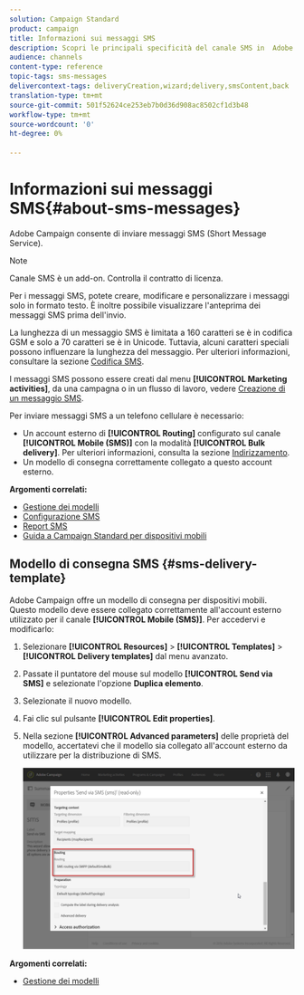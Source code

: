 ```yaml
---
solution: Campaign Standard
product: campaign
title: Informazioni sui messaggi SMS
description: Scopri le principali specificità del canale SMS in  Adobe Campaign.
audience: channels
content-type: reference
topic-tags: sms-messages
delivercontext-tags: deliveryCreation,wizard;delivery,smsContent,back
translation-type: tm+mt
source-git-commit: 501f52624ce253eb7b0d36d908ac8502cf1d3b48
workflow-type: tm+mt
source-wordcount: '0'
ht-degree: 0%

---
```



# Informazioni sui messaggi SMS{#about-sms-messages}

 Adobe Campaign consente di inviare messaggi SMS (Short Message Service).

>[!NOTE]
>
>Canale SMS è un add-on. Controlla il contratto di licenza.

Per i messaggi SMS, potete creare, modificare e personalizzare i messaggi solo in formato testo. È inoltre possibile visualizzare l&#39;anteprima dei messaggi SMS prima dell&#39;invio.

La lunghezza di un messaggio SMS è limitata a 160 caratteri se è in codifica GSM e solo a 70 caratteri se è in Unicode. Tuttavia, alcuni caratteri speciali possono influenzare la lunghezza del messaggio. Per ulteriori informazioni, consultare la sezione [Codifica SMS](../../administration/using/configuring-sms-channel.md#sms-encoding--length-and-transliteration).

I messaggi SMS possono essere creati dal menu **[!UICONTROL Marketing activities]**, da una campagna o in un flusso di lavoro, vedere [Creazione di un messaggio SMS](../../channels/using/creating-an-sms-message.md).

Per inviare messaggi SMS a un telefono cellulare è necessario:

* Un account esterno di **[!UICONTROL Routing]** configurato sul canale **[!UICONTROL Mobile (SMS)]** con la modalità **[!UICONTROL Bulk delivery]**. Per ulteriori informazioni, consulta la sezione [Indirizzamento](../../administration/using/configuring-sms-channel.md#defining-an-sms-routing).
* Un modello di consegna correttamente collegato a questo account esterno.

**Argomenti correlati:**

* [Gestione dei modelli](../../start/using/marketing-activity-templates.md)
* [Configurazione SMS](../../administration/using/configuring-sms-channel.md#defining-an-sms-routing)
* [Report SMS](../../reporting/using/sms-report.md)
* [Guida a Campaign Standard per dispositivi mobili](https://helpx.adobe.com/it/campaign/kb/acs-mobile.html)

## Modello di consegna SMS {#sms-delivery-template}

 Adobe Campaign offre un modello di consegna per dispositivi mobili. Questo modello deve essere collegato correttamente all&#39;account esterno utilizzato per il canale **[!UICONTROL Mobile (SMS)]**. Per accedervi e modificarlo:

1. Selezionare **[!UICONTROL Resources]** > **[!UICONTROL Templates]** > **[!UICONTROL Delivery templates]** dal menu avanzato.
1. Passate il puntatore del mouse sul modello **[!UICONTROL Send via SMS]** e selezionate l&#39;opzione **Duplica elemento**.
1. Selezionate il nuovo modello.
1. Fai clic sul pulsante **[!UICONTROL Edit properties]**.
1. Nella sezione **[!UICONTROL Advanced parameters]** delle proprietà del modello, accertatevi che il modello sia collegato all&#39;account esterno da utilizzare per la distribuzione di SMS.

   ![](assets/sms_template.png)

**Argomenti correlati:**

* [Gestione dei modelli](../../start/using/marketing-activity-templates.md)
